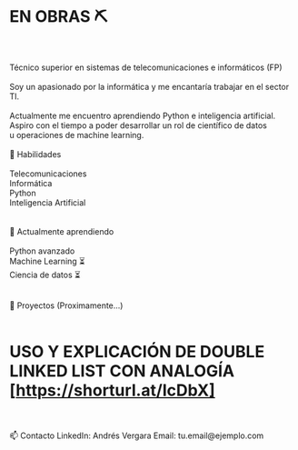 # EN OBRAS ⛏

<br>
<br>
Técnico superior en sistemas de telecomunicaciones e informáticos (FP)
<br>
<br>
Soy un apasionado por la informática y me encantaría trabajar en el sector TI. 
<br>
<br>
Actualmente me encuentro aprendiendo Python e inteligencia artificial. Aspiro con el tiempo a poder desarrollar un rol de científico de datos
<br>
u operaciones de machine learning.
<br>
<div style="clear: both;"></div>
<br>
🚀 Habilidades 
<br>
<br>
Telecomunicaciones
<br>
Informática
<br>
Python 
<br>
Inteligencia Artificial 
<br>
<br>
<br>
🌱 Actualmente aprendiendo 
<br>
<br>
Python avanzado
<br>
Machine Learning ⏳
<br>
Ciencia de datos ⏳
<br>
<br>

💼 Proyectos (Proximamente...)
<br>
<br>
  # USO Y EXPLICACIÓN DE DOUBLE LINKED LIST CON ANALOGÍA [https://shorturl.at/IcDbX]
<br>
<br>
📫 Contacto
LinkedIn: Andrés Vergara
Email: tu.email@ejemplo.com
<br>
<br>
